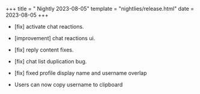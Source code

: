 +++
title = " Nightly 2023-08-05"
template = "nightlies/release.html"
date = 2023-08-05
+++

- [fix] activate chat reactions.
- [improvement] chat reactions ui.
- [fix] reply content fixes.
- [fix] chat list duplication bug.

- [fix] fixed profile display name and username overlap
- Users can now copy username to clipboard
